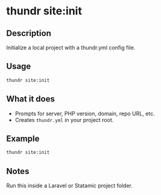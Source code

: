 # thundr site:init

## Description

Initialize a local project with a thundr.yml config file.

## Usage

```bash
thundr site:init
```

## What it does

- Prompts for server, PHP version, domain, repo URL, etc.
- Creates `thundr.yml` in your project root.

## Example

```bash
thundr site:init
```

## Notes

Run this inside a Laravel or Statamic project folder.
